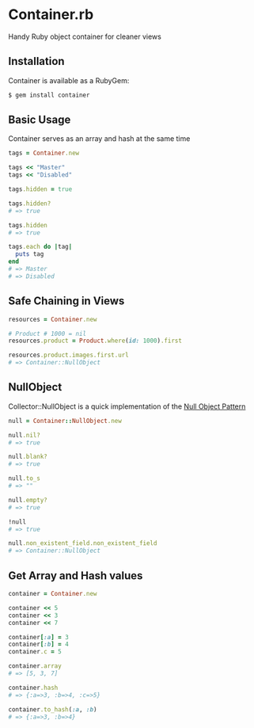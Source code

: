 # Container.rb
Handy Ruby object container for cleaner views

## Installation

Container is available as a RubyGem:

```bash
$ gem install container
```

## Basic Usage

Container serves as an array and hash at the same time

```ruby
tags = Container.new

tags << "Master"
tags << "Disabled"

tags.hidden = true

tags.hidden?
# => true

tags.hidden
# => true

tags.each do |tag|
  puts tag
end
# => Master
# => Disabled
```

## Safe Chaining in Views

```ruby
resources = Container.new

# Product # 1000 = nil
resources.product = Product.where(id: 1000).first

resources.product.images.first.url
# => Container::NullObject
```

## NullObject

Collector::NullObject is a quick implementation of the [Null Object Pattern](http://en.wikipedia.org/wiki/Null_Object_pattern)

```ruby
null = Container::NullObject.new

null.nil?
# => true

null.blank?
# => true 

null.to_s
# => "" 

null.empty?
# => true 

!null
# => true

null.non_existent_field.non_existent_field
# => Container::NullObject
```

## Get Array and Hash values

```ruby
container = Container.new

container << 5
container << 3
container << 7

container[:a] = 3
container[:b] = 4
container.c = 5

container.array
# => [5, 3, 7]

container.hash
# => {:a=>3, :b=>4, :c=>5}

container.to_hash(:a, :b)
# => {:a=>3, :b=>4} 
```